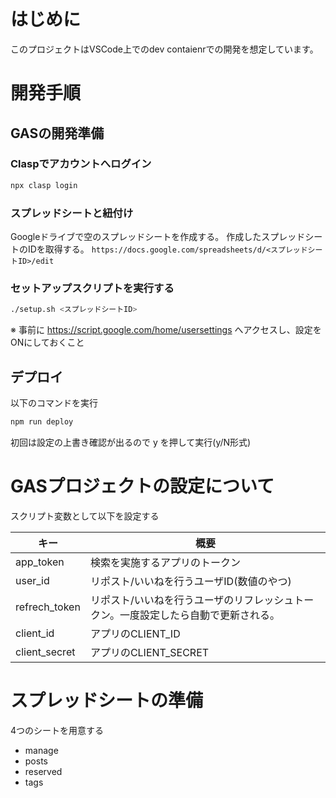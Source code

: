 # はじめに

このプロジェクトはVSCode上でのdev contaienrでの開発を想定しています。

# 開発手順

## GASの開発準備
### Claspでアカウントへログイン
```sh
npx clasp login
```

### スプレッドシートと紐付け
Googleドライブで空のスプレッドシートを作成する。
作成したスプレッドシートのIDを取得する。
`https://docs.google.com/spreadsheets/d/<スプレッドシートID>/edit`

### セットアップスクリプトを実行する

```sh
./setup.sh <スプレッドシートID>
```
※ 事前に https://script.google.com/home/usersettings へアクセスし、設定をONにしておくこと

## デプロイ
以下のコマンドを実行
```sh
npm run deploy
```

初回は設定の上書き確認が出るので y を押して実行(y/N形式)

# GASプロジェクトの設定について
スクリプト変数として以下を設定する

キー | 概要
---|---
app_token | 検索を実施するアプリのトークン
user_id | リポスト/いいねを行うユーザID(数値のやつ)
refrech_token | リポスト/いいねを行うユーザのリフレッシュトークン。一度設定したら自動で更新される。
client_id | アプリのCLIENT_ID
client_secret | アプリのCLIENT_SECRET


# スプレッドシートの準備

4つのシートを用意する
- manage
- posts
- reserved
- tags
